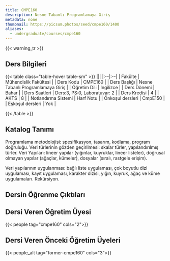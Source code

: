 ```yaml
---
title: CMPE160
description: Nesne Tabanlı Programlamaya Giriş
metadata: none
thumbnail: https://picsum.photos/seed/cmpe160/1400
aliases:
  - undergraduate/courses/cmpe160
---
```


{{< warning_tr >}}

## Ders Bilgileri

<!-- prettier-ignore-start -->
{{< table class="table-hover table-sm" >}}
|||
|:--|:--|
| Fakülte | Mühendislik Fakültesi |
| Ders Kodu | CMPE160 |
| Ders Başlığı | Nesne Tabanlı Programlamaya Giriş |
| Öğretim Dili | İngilizce |
| Ders Dönemi | Bahar |
| Ders Saatleri | Ders:3, PS:0, Laboratuvar: 2 |
| Ders Kredisi | 4 |
| AKTS | 8 |
| Notlandırma Sistemi | Harf Notu |
| Önkoşul dersleri | CmpE150 |
| Eşkoşul dersleri | Yok |

{{< /table >}}
<!-- prettier-ignore-end -->

## Katalog Tanımı

Programlama metodolojisi: spesifikasyon, tasarım, kodlama, program doğruluğu. Veri türlerinin gözden geçirilmesi: skalar türler, yapılandırılmış türler. Veri Yapıları: lineer yapılar (yığınlar, kuyruklar, lineer listeler), doğrusal olmayan yapılar (ağaçlar, kümeler), dosyalar (sıralı, rastgele erişim).

Veri yapılarının uygulanması: bağlı liste uygulaması, çok boyutlu dizi uygulaması, kayıt uygulaması, karakter dizisi, yığın, kuyruk, ağaç ve küme uygulamaları. Rekürsiyon.

## Dersin Öğrenme Çıktıları


## Dersi Veren Öğretim Üyesi

{{< people tag="cmpe160" cols="2">}}

## Dersi Veren Önceki Öğretim Üyeleri

{{< people_alt tag="former-cmpe160" cols="3">}}
